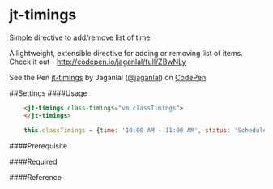 # jt-timings
Simple directive to add/remove list of time


A lightweight, extensible directive for adding or removing list of items. Check it out - http://codepen.io/jaganlal/full/ZBwNLy

<p data-height="268" data-theme-id="12663" data-slug-hash="ByVWea" data-default-tab="result" data-user="jaganlal" class='codepen'>See the Pen <a href='http://codepen.io/jaganlal/pen/ZBwNLy'>jt-timings</a> by Jaganlal (<a href='http://codepen.io/jaganlal'>@jaganlal</a>) on <a href='http://codepen.io'>CodePen</a>.</p>
<script async src="//assets.codepen.io/assets/embed/ei.js"></script>

##Settings
####Usage
```html
	<jt-timings class-timings="vm.classTimings">
	</jt-timings>
```

```javascript
	this.classTimings = {time: '10:00 AM - 11:00 AM', status: 'Schedule'};
```


####Prerequisite


####Required

####Reference
